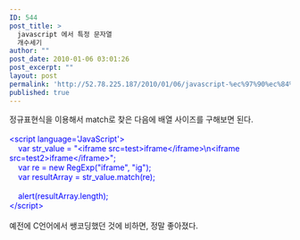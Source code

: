 ```yaml
---
ID: 544
post_title: >
  javascript 에서 특정 문자열
  개수세기
author: ""
post_date: 2010-01-06 03:01:26
post_excerpt: ""
layout: post
permalink: 'http://52.78.225.187/2010/01/06/javascript-%ec%97%90%ec%84%9c-%ed%8a%b9%ec%a0%95-%eb%ac%b8%ec%9e%90%ec%97%b4-%ea%b0%9c%ec%88%98%ec%84%b8%ea%b8%b0/'
published: true
---
```

<P>정규표현식을 이용해서 match로 찾은 다음에 배열 사이즈를 구해보면 된다.<BR><BR><FONT color=#0000ff>&lt;script language='JavaScript'&gt;<BR>&nbsp;&nbsp; &nbsp;var str_value = "&lt;iframe src=test&gt;iframe&lt;/iframe&gt;\n&lt;iframe src=test2&gt;iframe&lt;/iframe&gt;";<BR>&nbsp; &nbsp; var re = new RegExp("iframe", "ig");<BR>&nbsp; &nbsp; var resultArray = str_value.match(re);<BR></FONT><FONT color=#0000ff><BR>&nbsp; &nbsp; alert(resultArray.length);<BR>&lt;/script&gt; <BR></FONT><BR>예전에 C언어에서 쌩코딩했던 것에 비하면, 정말 좋아졌다.</P>